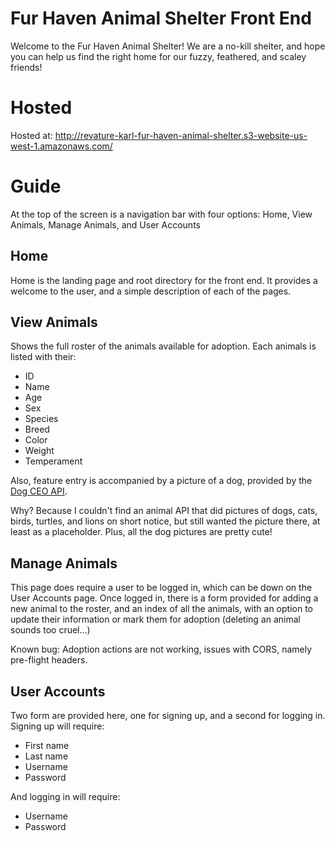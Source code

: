 # Fur Haven Animal Shelter Front End
Welcome to the Fur Haven Animal Shelter! We are a no-kill shelter, and hope you can help us find the right home for our fuzzy, feathered, and scaley friends!

# Hosted
Hosted at: http://revature-karl-fur-haven-animal-shelter.s3-website-us-west-1.amazonaws.com/

# Guide
At the top of the screen is a navigation bar with four options: Home, View Animals, Manage Animals, and User Accounts

## Home
Home is the landing page and root directory for the front end. It provides a welcome to the user, and a simple description of each of the pages.

## View Animals
Shows the full roster of the animals available for adoption. Each animals is listed with their:
- ID
- Name
- Age
- Sex
- Species
- Breed
- Color
- Weight
- Temperament

Also, feature entry is accompanied by a picture of a dog, provided by the [Dog CEO API](https://dog.ceo/dog-api/).

Why? Because I couldn't find an animal API that did pictures of dogs, cats, birds, turtles, and lions on short notice, but still wanted the picture there, at least as a placeholder. Plus, all the dog pictures are pretty cute!

## Manage Animals
This page does require a user to be logged in, which can be down on the User Accounts page. Once logged in, there is a form provided for adding a new animal to the roster, and an index of all the animals, with an option to update their information or mark them for adoption (deleting an animal sounds too cruel...)

Known bug: Adoption actions are not working, issues with CORS, namely pre-flight headers.

## User Accounts
Two form are provided here, one for signing up, and a second for logging in. Signing up will require:
- First name
- Last name
- Username
- Password

And logging in will require:
- Username
- Password